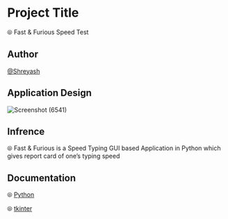 # Project Title

&#10686; Fast & Furious Speed Test


## Author

 [@Shreyash](https://github.com/Shreyash-India)


## Application Design

![Screenshot (6541)](https://user-images.githubusercontent.com/78295521/147830179-37dc2f9d-57dc-4cfd-8722-e68881971fe0.png)

## Infrence                                                                                                                         
&#10686; Fast & Furious  is a Speed Typing GUI based Application in Python which gives report card of one’s typing speed
## Documentation

&#10686; [Python](https://www.python.org/)

&#10686; [tkinter](https://docs.python.org/3/library/tkinter.html)



